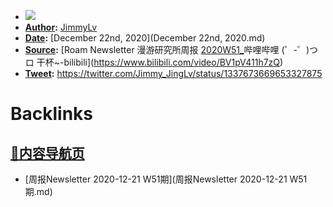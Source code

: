 - ![](../images/b0G-5dj5r7.png?)
- **[Author](Author.md):** [JimmyLv](JimmyLv.md)
- **[Date](Date.md):** [December 22nd, 2020](December 22nd, 2020.md)
- **[Source](Source.md):** [Roam Newsletter 漫游研究所周报 [2020W51_](2020W51_.md)哔哩哔哩 (゜-゜)つロ 干杯~-bilibili](https://www.bilibili.com/video/BV1pV411h7zQ)
- **[Tweet](Tweet.md):** https://twitter.com/Jimmy_JingLv/status/1337673669653327875

# Backlinks
## [🎈内容导航页](🎈内容导航页.md)
- [周报Newsletter 2020-12-21 W51期](周报Newsletter 2020-12-21 W51期.md)

